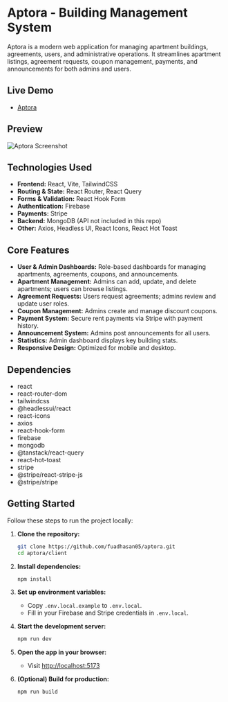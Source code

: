 # Aptora - Building Management System

Aptora is a modern web application for managing apartment buildings, agreements, users, and administrative operations. It streamlines apartment listings, agreement requests, coupon management, payments, and announcements for both admins and users.

## Live Demo

- [Aptora](https://aptora-25.web.app/)

## Preview

![Aptora Screenshot](/public/Aptora-scernshot)

## Technologies Used

- **Frontend:** React, Vite, TailwindCSS
- **Routing & State:** React Router, React Query
- **Forms & Validation:** React Hook Form
- **Authentication:** Firebase
- **Payments:** Stripe
- **Backend:** MongoDB (API not included in this repo)
- **Other:** Axios, Headless UI, React Icons, React Hot Toast

## Core Features

- **User & Admin Dashboards:** Role-based dashboards for managing apartments, agreements, coupons, and announcements.
- **Apartment Management:** Admins can add, update, and delete apartments; users can browse listings.
- **Agreement Requests:** Users request agreements; admins review and update user roles.
- **Coupon Management:** Admins create and manage discount coupons.
- **Payment System:** Secure rent payments via Stripe with payment history.
- **Announcement System:** Admins post announcements for all users.
- **Statistics:** Admin dashboard displays key building stats.
- **Responsive Design:** Optimized for mobile and desktop.

## Dependencies

- react
- react-router-dom
- tailwindcss
- @headlessui/react
- react-icons
- axios
- react-hook-form
- firebase
- mongodb
- @tanstack/react-query
- react-hot-toast
- stripe
- @stripe/react-stripe-js
- @stripe/stripe

## Getting Started

Follow these steps to run the project locally:

1. **Clone the repository:**
   ```sh
   git clone https://github.com/fuadhasan05/aptora.git
   cd aptora/client
   ```

2. **Install dependencies:**
   ```sh
   npm install
   ```

3. **Set up environment variables:**
   - Copy `.env.local.example` to `.env.local`.
   - Fill in your Firebase and Stripe credentials in `.env.local`.

4. **Start the development server:**
   ```sh
   npm run dev
   ```

5. **Open the app in your browser:**
   - Visit [http://localhost:5173](http://localhost:5173)

6. **(Optional) Build for production:**
   ```sh
   npm run build
   ```
